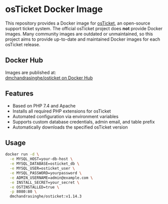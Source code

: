 # osTicket Docker Image

This repository provides a Docker image for [osTicket](https://osticket.com/), an open-source support ticket system. The official osTicket project does **not** provide Docker images. Many community images are outdated or unmaintained, so this project aims to provide up-to-date and maintained Docker images for each osTicket release.

## Docker Hub

Images are published at:  
[dmchandrasinghe/osticket on Docker Hub](https://hub.docker.com/r/dmchandrasinghe/osticket)

## Features

- Based on PHP 7.4 and Apache
- Installs all required PHP extensions for osTicket
- Automated configuration via environment variables
- Supports custom database credentials, admin email, and table prefix
- Automatically downloads the specified osTicket version

## Usage

```sh
docker run -d \
  -e MYSQL_HOST=your-db-host \
  -e MYSQL_DATABASE=osticket_db \
  -e MYSQL_USER=osticket_user \
  -e MYSQL_PASSWORD=yourpassword \
  -e ADMIN_USERNAME=admin@example.com \
  -e INSTALL_SECRET=your_secret \
  -e OSTINSTALLED=true \
  -p 8080:80 \
  dmchandrasinghe/osticket:v1.14.3
```
